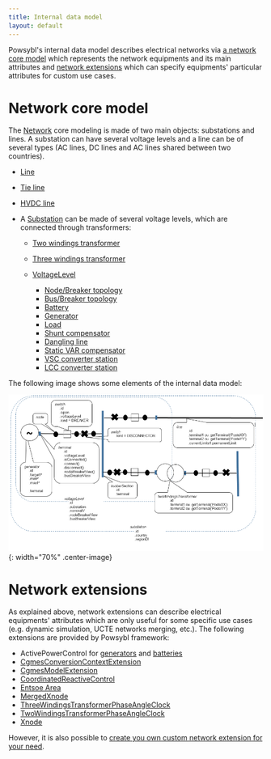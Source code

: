 ```yaml
---
title: Internal data model
layout: default
---
```


Powsybl's internal data model describes electrical networks via [a network core model](#network-core-model) which represents the network equipments
and its main attributes and [network extensions](#network-extensions) which can specify equipments' particular attributes for custom use cases.

# Network core model

The [Network](network.md) core modeling is made of two main objects: substations and lines. A substation can have several voltage levels and a line can be of several types (AC lines, DC lines and AC lines shared between two countries).

- [Line](line.md)

- [Tie line](tieLine.md)

- [HVDC line](hvdcLine.md)

- A [Substation](substation.md) can be made of several voltage levels, which are connected through transformers:

    - [Two windings transformer](twoWindingsTransformer.md)

    - [Three windings transformer](threeWindingsTransformer.md)

    - [VoltageLevel](voltageLevel.md)
        - [Node/Breaker topology](../../todo.md)
        - [Bus/Breaker topology](../../todo.md)
        - [Battery](battery.md)
        - [Generator](generator.md)
        - [Load](load.md)
        - [Shunt compensator](shuntCompensator.md)
        - [Dangling line](danglingLine.md)
        - [Static VAR compensator](staticVarCompensator.md)
        - [VSC converter station](vscConverterStation.md)
        - [LCC converter station](lccConverterStation.md)

The following image shows some elements of the internal data model:

![IIDM model](./images/schema-iidm.png){: width="70%" .center-image}

# Network extensions

As explained above, network extensions can describe electrical equipments' attributes which are only useful for some
specific use cases (e.g. dynamic simulation, UCTE networks merging, etc.). The following extensions are provided by
Powsybl framework:

- ActivePowerControl for [generators](generator.md#active-power-control) and [batteries](battery.md#active-power-control)
- [CgmesConversionContextExtension](../../todo.md)
- [CgmesModelExtension](../../todo.md)
- [CoordinatedReactiveControl](../../todo.md)
- [Entsoe Area](../../todo.md)
- [MergedXnode](../../todo.md)
- [ThreeWindingsTransformerPhaseAngleClock](../../todo.md)
- [TwoWindingsTransformerPhaseAngleClock](../../todo.md)
- [Xnode](../../todo.md)

However, it is also possible to [create you own custom network extension for your need](../../todo.md).